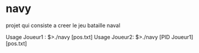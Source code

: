 # navy
projet qui consiste a creer le jeu bataille naval

Usage Joueur1 : $>./navy [pos.txt]
Usage Joueur2: $>./navy [PID Joueur1] [pos.txt]
